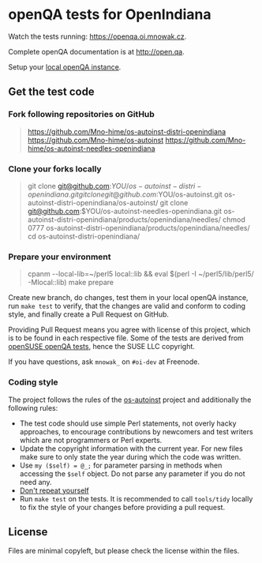 # openQA tests for OpenIndiana


Watch the tests running: https://openqa.oi.mnowak.cz.

Complete openQA documentation is at http://open.qa.

Setup your [local openQA instance](https://github.com/os-autoinst/openQA/blob/master/docs/Installing.asciidoc).

## Get the test code

### Fork following repositories on GitHub

> https://github.com/Mno-hime/os-autoinst-distri-openindiana
> https://github.com/Mno-hime/os-autoinst 
> https://github.com/Mno-hime/os-autoinst-needles-openindiana

### Clone your forks locally

> git clone git@github.com:$YOU/os-autoinst-distri-openindiana.git
> git clone git@github.com:$YOU/os-autoinst.git os-autoinst-distri-openindiana/os-autoinst/
> git clone git@github.com:$YOU/os-autoinst-needles-openindiana.git os-autoinst-distri-openindiana/products/openindiana/needles/
> chmod 0777 os-autoinst-distri-openindiana/products/openindiana/needles/
> cd os-autoinst-distri-openindiana/

### Prepare your environment

> cpanm --local-lib=~/perl5 local::lib && eval $(perl -I ~/perl5/lib/perl5/ -Mlocal::lib)
> make prepare

Create new branch, do changes, test them in your local openQA instance, run `make test` to verify, that the changes are valid and conform to coding style, and finally create a Pull Request on GitHub.

Providing Pull Request means you agree with license of this project, which is to be found in each respective file. Some of the tests are derived from [openSUSE openQA tests](https://github.com/os-autoinst/os-autoinst-distri-opensuse), hence the SUSE LLC copyright.

If you have questions, ask `mnowak_` on `#oi-dev` at Freenode.

### Coding style

The project follows the rules of the [os-autoinst](https://github.com/os-autoinst/os-autoinst#how-to-contribute) project
and additionally the following rules:

* The test code should use simple Perl statements, not overly hacky
  approaches, to encourage contributions by newcomers and test writers which
  are not programmers or Perl experts.
* Update the copyright information with the current year. For new files make
  sure to only state the year during which the code was written.
* Use `my ($self) = @_;` for parameter parsing in methods when accessing the
  `$self` object. Do not parse any parameter if you do not need any.
* [Don't repeat yourself](https://en.wikipedia.org/wiki/Don't_repeat_yourself)
* Run `make test` on the tests. It is recommended to call `tools/tidy` locally
  to fix the style of your changes before providing a pull request.

## License

Files are minimal copyleft, but please check the license within the files.
